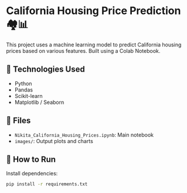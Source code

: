 # California Housing Price Prediction 🏘️📊

This project uses a machine learning model to predict California housing prices based on various features. Built using a Colab Notebook.

## 🧪 Technologies Used
- Python
- Pandas
- Scikit-learn
- Matplotlib / Seaborn

## 📁 Files
- `Nikita_California_Housing_Prices.ipynb`: Main notebook
- `images/`: Output plots and charts

## 🚀 How to Run
Install dependencies:
```bash
pip install -r requirements.txt

